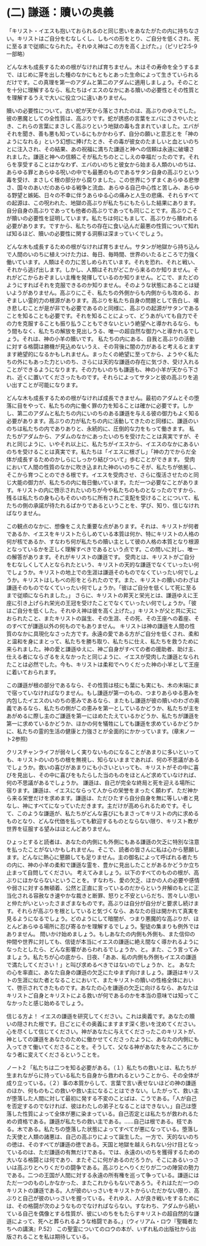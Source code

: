 # (二) 謙遜：贖いの奥義

「キリスト・イエスも抱いておられるのと同じ思いをあなたがたの内に持ちなさい。キリストはご自分をむなしくし、しもべの形をとり、ご自分を低くされ、死に至るまで従順になられた。それゆえ神はこの方を高く上げた。」（ピリピ2:5-9一部略）

どんな木も成長するための根がなければ育ちません。木はその寿命を全うするまで、はじめに芽を出した種のなかにもともとあった生命によって生きていられるだけです。この真理を第一のアダムと第二のアダムに適用しましょう。そのことを十分に理解するなら、私たちはイエスのなかにある贖いの必要性とその性質とを理解するうえで大いに役立つに違いありません。

贖いの必要性について。古い蛇が天から落とされたのは、高ぶりのゆえでした。彼の悪魔としての全性質は、高ぶりです。蛇が誘惑の言葉をエバにささやいたとき、これらの言葉にまさしく高ぶりという地獄の毒も含まれていました。エバがそれを聞き、善も悪も知っているにもかかわらず、自分の願いと意志とを「神のようになれる」という幻想に捧げたとき、その毒が彼女のたましいと血といのちとに注入され、その結果、あの祝福に満ちた謙遜と神への信頼は永遠に破壊されました。謙遜と神への信頼こそが私たちのとこしえの幸福だったのです。それらを享受することはかなわず、エバのいのちと彼女から始まる人類のいのちは、あらゆる罪とあらゆる呪いの中でも最悪のものであるサタン自身の高ぶりという毒を受け、まさしく根の部分から腐りました。この世界にうずまくあらゆる悲惨さ、国々のあいだのあらゆる戦争と流血、あらゆる自己中心性と苦しみ、あらゆる野望と嫉妬、日々の不幸に伴うあらゆる心の痛みと人生の悲痛、それらすべての起源は、この呪われた、地獄の高ぶりが私たちにもたらした結果にあります。自分自身の高ぶりであっても他者の高ぶりであっても同じことです。高ぶりこそが贖いの必要性を証明しています。私たちは何にもまして、高ぶりから贖われる必要があります。ですから、私たちの存在に食い込んだ最悪の性質について知れば知るほど、贖いの必要性に関する洞察は深まっていくでしょう。

どんな木も成長するための根がなければ育ちません。サタンが地獄から持ち込んで人間のいのちに植えつけた力は、毎日、毎時間、世界のいたるところで力強く働いています。人類はその力に苦しめられています。それを恐れ、それと戦い、それから逃げ出します。しかし、人類はそれがどこから来るのか知りません。それがどこからおぞましい主権を発揮しているのか知りません。どこで、またどのようにすればそれを克服できるのか知りません。そのような状態にあることは疑いようがありません。高ぶりにこそ、私たちの外側からも内側からも攻める、おぞましい霊的力の根源があります。高ぶりを私たち自身の問題として告白し、嘆き悲しむことが是が非でも必要であるのと同様に、高ぶりの起源がサタンであることを知ることも必要です。それを知ることによって、どうあがいても自力でその力を克服することも振り払うこともできないという絶望へと導かれるなら、もう間もなく、私たちの解放を見出しうる、唯一の超自然な御力へと導かれるでしょう。それは、神の小羊の贖いです。 私たちの内にある、自我と高ぶりの活動に対する格闘は勝機が見込めないうえ、その背後に闇の力があると考えるとますます絶望的になるかもしれません。まったくの絶望に至ってから、ようやく私たちの外にもあった力といのち、さらには天的な謙遜の存在に気づき、受け入れることができるようになります。その力もいのちも謙遜も、神の小羊が天から下され、近くに置いてくださったものです。それらによってサタンと彼の高ぶりを追い出すことが可能になります。

どんな木も成長するための根がなければ成長できません。最初のアダムとその堕落に目をやって、私たちの内に働く罪の力を知ることは確かに必要です。しかし、第二のアダムと私たちの内にいのちのある謙遜を与える彼の御力もよく知る必要があります。高ぶりの力が私たちの内に活動してきたのと同様に、謙遜のいのちは私たちの内でありありと、永続的に、圧倒的な力をもって働きます。 私たちがアダムから、アダムのなかにあったいのちを受けたことは真実ですが、それと同じように、いやそれ以上に、私たちがイエスから、イエスのなかにあるいのちを受けることは真実です。私たちは「イエスに根ざし」「神の力でからだ全体が成長するためのかしらにしっかり結びついて」歩むことができます。 受肉において人間の性質のなかに吹き込まれた神のいのちこそが、私たちが依拠し、そこから育つことのできる根です。イエスを受肉させ、さらに復活させたのと同じ大能の御力が、私たちの内に毎日働いています。ただ一つ必要なことがあります。キリストの内に啓示されたいのちが今や私たちのものとなったのですから、残るは私たちの身も心もそのいのちに所有されご支配を受けることについて、私たちの側の承諾が待たれるばかりであるということを、学び、知り、信じなければなりません。

この観点のなかに、想像をこえた重要な点があります。それは、キリストが何者であるか、イエスをキリストたらしめている本質は何か、特にキリストの人格の何が核であるか、すなわち何が私たちの贖い主として彼の人格の本質となり根源となっているかを正しく理解すべきであるという点です。この問いに対し、唯一の解答があります。それがキリストの謙遜です。 受肉とは、キリストがご自分をむなしくして人となられたという、キリストの天的な謙遜でなくていったい何でしょうか。キリストの地上での生涯は謙遜そのものでなくていったい何でしょうか。キリストはしもべの形をとられたのです。また、キリストの贖いのわざは謙遜そのものでなくていったい何でしょうか。「彼はご自分を低くして死に至るまで従順になられました。」 さらに、キリストの昇天と栄光とは、謙遜ゆえに王座に引き上げられ栄光の王冠を受けたことでなくていったい何でしょうか。「彼はご自分を低くした。それゆえ神は彼を高く上げた。」キリストが父と共に天におられたこと、またキリストの誕生、その生涯、その死、その王座への着座、そのすべてが謙遜以外の何ものでもありません。 キリストは神の謙遜を人間の性質のなかに具現化なさった方です。永遠の愛である方がご自分を低くされ、柔和と温和を身にまとって、私たちを勝ち取り、私たちに仕え、私たちを救うために来られました。神の愛と謙遜ゆえに、神ご自身がすべての者の援助者、助け主、仕える者にならざるをえなかったと同じように、イエスが受肉した謙遜となられたことは必然でした。今も、キリストは柔和でへりくだった神の小羊として王座に着いておられます。

この謙遜が根の部分であるなら、その性質は枝にも葉にも実にも、木の末端にまで宿っていなければなりません。もし謙遜が第一のもの、つまりあらゆる恵みを内包したイエスのいのちの恵みであるなら、またもし謙遜が彼の贖いのわざの奥義であるなら、私たちの側がこの恵みを第一としているかどうか、私たちが主をあがめるに際し主のご謙遜を第一にほめたたえているかどうか、私たちが謙遜を第一に求めているかどうか、ほかの何を犠牲にしても謙遜を求めているかどうかに、私たちの霊的生活の健康と力強さとが全面的にかかっています。(章末ノート2参照)

クリスチャンライフが弱々しく実りないものになることがあまりに多いといっても、キリストのいのちの根を無視し、知らないままであれば、何の不思議があるでしょうか。救いの喜びがあまりにも小さいといっても、キリストがその中に喜びを見出し、その中に喜びをもたらした当のものをほとんど求めていなければ、何の不思議があるでしょうか。 謙遜は、自己が完全な終局と死を迎える場所に宿ります。謙遜は、イエスにならって人からの栄誉をまったく願わず、ただ神から来る栄誉だけを求めます。謙遜は、ただひたすら自分自身を無に等しい者と見なし、神にすべてになっていただきます。主だけが高められるためです。そして、このような謙遜が、私たちがどんな喜びにもまさってキリストの内に求めるものとなり、どんな代価を払っても歓迎するものとならない限り、キリスト教が世界を征服する望みはほとんどありません。

ひょっとすると読者は、あなたの内側にも外側にもある謙遜の欠乏に特別な注意を払ったことがないかもしれません。そこで、読者の皆さんに私は心から懇願します。どんなに熱心に懇願しても足りません。主の御名によって呼ばれる者たちの内に、神の小羊の柔和で謙遜な霊を、豊かに見出したことがあるかどうか立ち止まって自問してください。 考えてみましょう。以下のすべてのものの根が、高ぶりにほかならないということを。すなわち、愛の欠乏、ほかの人の必要や感情や弱さに対する無頓着、公然と正直に言っているのだからという弁解のもとに正当化される容赦なき速やかな裁きと断罪、怒りと不安といらだち、苦々しい思いと仲たがいといったさまざまなものです。高ぶりは自分が自分がと要求し続けます。それらが高ぶりを根としていると気づくなら、あなたの目は開かれて真実を見るようになるでしょう。どのようにして暗闇が、つまり悪魔的な高ぶりが、ほとんどあらゆる場所に忍び寄るかを理解するでしょう。聖徒の集まりも例外ではありません。 問いかけ始めましょう。もしあなたの内側も外側も、また信仰の仲間や世界に対しても、信徒が本当にイエスの謙遜に絶え間なく導かれるようになったとしたら、どんな影響があらわれるでしょうか、と。また、こう言ってみましょう。私たちが心の底から、日夜、「ああ、私の内側も外側もイエスの謙遜で満たしてください！」と叫び求めるべきではないのでしょうか、と。 あなたの心を率直に、あなた自身の謙遜の欠乏にたゆまず向けましょう。謙遜はキリストの生涯に似た者となることにおいて、またキリストの贖いの性格全体において、啓示されてきたものです。あなたの心を謙遜の欠乏に向けるなら、あなたはキリストご自身とキリストによる救いが何であるのかを本当の意味では知ってこなかったと感じ始めるでしょう。

信じる方よ！ イエスの謙遜を研究してください。これは奥義です。あなたの贖いの隠された根です。日ごとにその奥義にますます深く思いを沈めてください。心を尽くして信じてください。神があなたに与えてくださったこのキリストが、神としての謙遜をあなたのために働かせてくださったように、あなたの内側にも入ってきて働いてくださることを。そうして、父なる神があなたをみこころにかなう者に変えてくださるということを。

ノート2 「私たちは二つを知る必要がある。（１）私たちの救いとは、私たちが生まれながらに持っている私たち自身から救われるということから、その全体が成り立っている。（２）事の本質からして、言葉で言い表せないほどの神の謙遜のほか、何ものもこの救いや救い主になることはできない。したがって、救い主が堕落した人間に対して最初に発する不変のことばは、こうである。「人が自己を否定するのでなければ、彼はわたしの弟子となることはできない。」自己は堕落した性質によって全体が悪に染まっている。自己否定とは私たちが救われるための資格である。謙遜が私たちの救い主である。……自己は根である。枝である。木である。私たちの堕落した状態によってすべてが悪になっている。堕落した天使と人類の諸悪は、自己の高ぶりによって誕生した。一方で、天的ないのちの徳は、そのすべてが謙遜の徳である。天国と地獄を越えられない分け目となっているのは、ただ謙遜の有無だけである。では、永遠のいのちを獲得するための大いなる格闘とは何であり、またそこに何があるのだろうか。そこにあるいっさいは高ぶりとへりくだりの闘争である。高ぶりとへりくだりが二つの陣営の勢力である。二つの王国が人間に対する永遠の所有権を巡って争っている。謙遜にはただ一つのものしかなかった、またこれからもないであろう。それはただ一つのキリストの謙遜である。人が彼のいっさいをキリストからいただかない限り、高ぶりと自己が彼のいっさいを握っている。それゆえ、人が良き戦いをするためには、その格闘が次のようなものでなければならない。すなわち、アダムから続いている自己を偶像とする性質が、彼にいのちをもたらすキリストの超自然的な謙遜によって、死へと葬られるような格闘である。」（ウィリアム・ロウ『聖職者たちへの講演』P.52）
この聖霊についてのロウの本が、いずれ私の出版社から出版されることを私は期待している。
